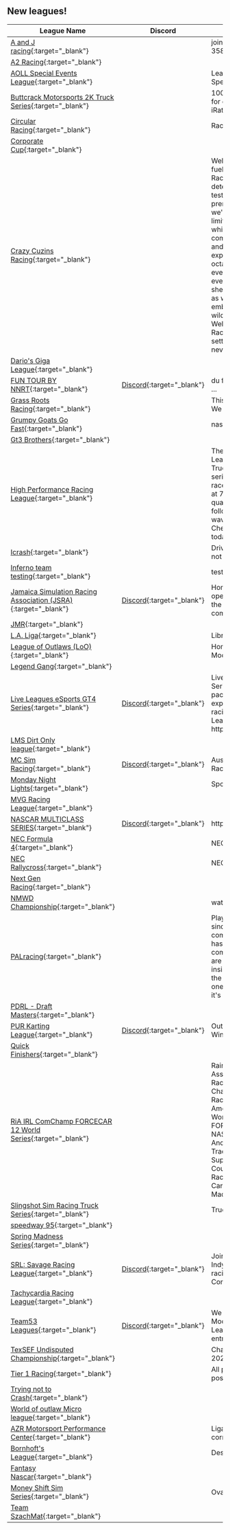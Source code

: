 ## New leagues!

| League Name | Discord | About |
|--------------------------------------------------------------------------------------------------------------------------------------------|-----------------------------------------------------------|-----------------------------------------------------------------------------------------------------------------------------------------------------------------------------------------------------------------------------------------------------------------------------------------------------------------------------------------------------------------------------------------------------------------------------------------------------------------------------------------------------------------------------------------------------------------------------------------------------------------------------------------------------------------------------|
|[A and J racing](https://members.iracing.com/membersite/member/LeagueView.do?league=11041){:target="_blank"} | |join we love big blocks and 358s |
|[A2 Racing](https://members.iracing.com/membersite/member/LeagueView.do?league=11026){:target="_blank"} | | |
|[AOLL Special Events League](https://members.iracing.com/membersite/member/LeagueView.do?league=11019){:target="_blank"} | |League designated for Aoll's Special Events |
|[Buttcrack Motorsports 2K Truck Series](https://members.iracing.com/membersite/member/LeagueView.do?league=11020){:target="_blank"} | |100% race length Truck Series for drivers with less than a 2k iRating\. |
|[Circular Racing](https://members.iracing.com/membersite/member/LeagueView.do?league=11029){:target="_blank"} | |Racing Circularly |
|[Corporate Cup](https://members.iracing.com/membersite/member/LeagueView.do?league=11045){:target="_blank"} | | |
|[Crazy Cuzins Racing](https://members.iracing.com/membersite/member/LeagueView.do?league=11028){:target="_blank"} | |Welcome to the adrenaline\-fueled world of Crazy Cuzins Racing, where dirt meets determination in the ultimate test of skill and speed\. As a premier dirt late model league, we're dedicated to pushing the limits of racing excitement while fostering a tight\-knit community of drivers, fans, and enthusiasts\. Get ready to experience the thrill of high\-octane competition, where every turn, every lap, and every victory is earned through sheer grit and passion\. Join us as we rev up the engines and embark on a journey that's as wild as it is exhilarating\. Welcome to Crazy Cuzins Racing—where the dirt never settles and the competition never sleeps\. |
|[Dario's Giga League](https://members.iracing.com/membersite/member/LeagueView.do?league=11039){:target="_blank"} | | |
|[FUN TOUR BY NNRT](https://members.iracing.com/membersite/member/LeagueView.do?league=11003){:target="_blank"} |[Discord](https://discord.gg/BXEnazwmb8){:target="_blank"} |du fun avant tout mais pas que \.\.\. |
|[Grass Roots Racing](https://members.iracing.com/membersite/member/LeagueView.do?league=11012){:target="_blank"} | |This is a friendly GT4 League\. We race Tuesdays at 7:15 PM |
|[Grumpy Goats Go Fast](https://members.iracing.com/membersite/member/LeagueView.do?league=11024){:target="_blank"} | |nascar nex gen |
|[Gt3 Brothers](https://members.iracing.com/membersite/member/LeagueView.do?league=10997){:target="_blank"} | | |
|[High Performance Racing League](https://members.iracing.com/membersite/member/LeagueView.do?league=11044){:target="_blank"} | |The High Performance Racing League will features a Nascar Truck Series League\. The series will be full length truck races\. Practice room will start at 7:15 PM EST followed by qualifying at 8 PM and race to follow\. We will have Lucky dog, wave by, and stage racing\. Check us out and sign up today\. |
|[Icrash](https://members.iracing.com/membersite/member/LeagueView.do?league=11018){:target="_blank"} | |Drive Fast Eat Yanno and Try not to Crash |
|[Inferno team testing](https://members.iracing.com/membersite/member/LeagueView.do?league=10995){:target="_blank"} | |testing |
|[Jamaica Simulation Racing Association \(JSRA\)](https://members.iracing.com/membersite/member/LeagueView.do?league=11037){:target="_blank"} |[Discord](https://discord.gg/8JTzZyg7ae){:target="_blank"} |Home of sim racing in Jamaica, open to racers from all across the globe for high, clean and competitive racing\! |
|[JMR](https://members.iracing.com/membersite/member/LeagueView.do?league=11025){:target="_blank"} | | |
|[L\.A\. Liga](https://members.iracing.com/membersite/member/LeagueView.do?league=11004){:target="_blank"} | |Libres Argentina Media TV |
|[League of Outlaws \(LoO\)](https://members.iracing.com/membersite/member/LeagueView.do?league=11032){:target="_blank"} | |Home of the LoO IMCA Style Modifieds |
|[Legend Gang](https://members.iracing.com/membersite/member/LeagueView.do?league=11043){:target="_blank"} | | |
|[Live Leagues eSports GT4 Series](https://members.iracing.com/membersite/member/LeagueView.do?league=11022){:target="_blank"} |[Discord](https://discord.gg/VBn3fPuF7S){:target="_blank"} |Live Leagues eSports GT4 Series is a fantastic action packed season for any level of experience bringing good racing to all tracks\.   Live Leagues Discord: https://discord\.gg/VBn3fPuF7S |
|[LMS Dirt Only league](https://members.iracing.com/membersite/member/LeagueView.do?league=11005){:target="_blank"} | | |
|[MC Sim Racing](https://members.iracing.com/membersite/member/LeagueView.do?league=11035){:target="_blank"} |[Discord](https://discord.gg/ScFqpWPdCE){:target="_blank"} |Australian & Beyond \- Sim Racing League |
|[Monday Night Lights](https://members.iracing.com/membersite/member/LeagueView.do?league=10996){:target="_blank"} | |Sports Car racing |
|[MVG Racing League](https://members.iracing.com/membersite/member/LeagueView.do?league=11009){:target="_blank"} | | |
|[NASCAR MULTICLASS SERIES](https://members.iracing.com/membersite/member/LeagueView.do?league=11015){:target="_blank"} |[Discord](https://discord.gg/Te2D8ef9kd){:target="_blank"} |https://discord\.gg/Te2D8ef9kd |
|[NEC Formula 4](https://members.iracing.com/membersite/member/LeagueView.do?league=10994){:target="_blank"} | |NEC Formula 4 |
|[NEC Rallycross](https://members.iracing.com/membersite/member/LeagueView.do?league=10993){:target="_blank"} | |NEC Rallycross |
|[Next Gen Racing](https://members.iracing.com/membersite/member/LeagueView.do?league=11031){:target="_blank"} | | |
|[NMWD Championship](https://members.iracing.com/membersite/member/LeagueView.do?league=10998){:target="_blank"} | |wattaaa |
|[PALracing](https://members.iracing.com/membersite/member/LeagueView.do?league=11038){:target="_blank"} | |Player Advancement League, since its iteration as a competitive counter strike hub, has always made peer comradery it's center point; we are all here for what is insistently a community hub for the benefit of improving oneself and others, now with it's very own iRacing branch\! |
|[PDRL \- Draft Masters](https://members.iracing.com/membersite/member/LeagueView.do?league=11033){:target="_blank"} | | |
|[PUR Karting League](https://members.iracing.com/membersite/member/LeagueView.do?league=11007){:target="_blank"} |[Discord](https://discord.gg/znWNTjm5v3){:target="_blank"} |Outlaw Micro Sprints Non\-Winged at Short Road Courses |
|[Quick Finishers](https://members.iracing.com/membersite/member/LeagueView.do?league=11006){:target="_blank"} | | |
|[RiA IRL ComChamp FORCECAR 12 World Series](https://members.iracing.com/membersite/member/LeagueView.do?league=11036){:target="_blank"} | |Rainbow's iRacing Association's International Racing League Community Championship of Favorite Oval Race Cars Enduro Cup of America by RainbowLion12 World Series \(Short FORCECAR\) Takes Current NASCAR, IndyCar, Late Models And Street Stocks To Short Tracks, Intermediates, Superspeedways And Road Courses In Unique Multi\-Class Racing Events With Up To 60 Cars On Track\. Join The Madness Now\! |
|[Slingshot Sim Racing Truck Series](https://members.iracing.com/membersite/member/LeagueView.do?league=11046){:target="_blank"} | |Truck Series Fix Setup |
|[speedway 95](https://members.iracing.com/membersite/member/LeagueView.do?league=11042){:target="_blank"} | | |
|[Spring Madness Series](https://members.iracing.com/membersite/member/LeagueView.do?league=11021){:target="_blank"} | | |
|[SRL: Savage Racing League](https://members.iracing.com/membersite/member/LeagueView.do?league=11030){:target="_blank"} |[Discord](https://discord.gg/5VBPJxssfM){:target="_blank"} |Join the SRL for ARCA, Gen4, IndyCar, and Super Formula racing\. All skill levels welcome\. Compete, connect, and win\! |
|[Tachycardia Racing League](https://members.iracing.com/membersite/member/LeagueView.do?league=11017){:target="_blank"} | | |
|[Team53 Leagues](https://members.iracing.com/membersite/member/LeagueView.do?league=11010){:target="_blank"} |[Discord](https://discord.gg/44ZD5Kbkhk.){:target="_blank"} |We offer both a Pro Late Model, GT3, and Pro 2 Lite League\. All leagues will be free entry\. |
|[TexSEF Undisputed Championship](https://members.iracing.com/membersite/member/LeagueView.do?league=11014){:target="_blank"} | |Championship for TexSEF 2024 |
|[Tier 1 Racing](https://members.iracing.com/membersite/member/LeagueView.do?league=10999){:target="_blank"} | |All points and results will be posted on our discord server\. |
|[Trying not to Crash](https://members.iracing.com/membersite/member/LeagueView.do?league=11013){:target="_blank"} | | |
|[World of outlaw Micro league](https://members.iracing.com/membersite/member/LeagueView.do?league=11040){:target="_blank"} | | |
|[AZR Motorsport Performance Center](https://members.iracing.com/membersite/member/LeagueView.do?league=11016){:target="_blank"} | |Liga privada para treinos e corridas\. |
|[Bornhoft's League](https://members.iracing.com/membersite/member/LeagueView.do?league=11023){:target="_blank"} | |Description |
|[Fantasy Nascar](https://members.iracing.com/membersite/member/LeagueView.do?league=11011){:target="_blank"} | | |
|[Money Shift Sim Series](https://members.iracing.com/membersite/member/LeagueView.do?league=11008){:target="_blank"} | |Oval Leg of the MSSS |
|[Team SzachMat](https://members.iracing.com/membersite/member/LeagueView.do?league=11027){:target="_blank"} | | |

